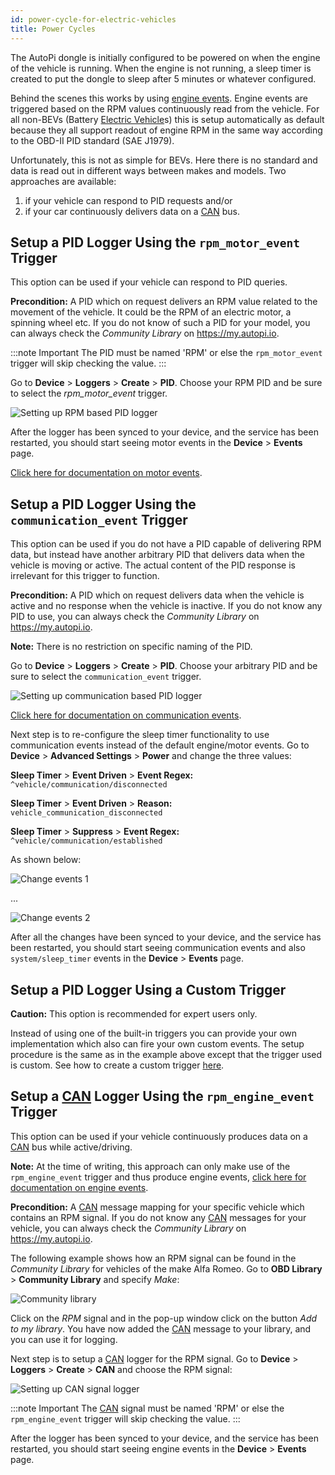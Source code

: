 ```yaml
---
id: power-cycle-for-electric-vehicles
title: Power Cycles
---
```


The AutoPi dongle is initially configured to be powered on when the engine of the vehicle is
running. When the engine is not running, a sleep timer is created to put the dongle to sleep after
5 minutes or whatever configured.

Behind the scenes this works by using [engine events](/cloud/device_management/events/cloud-events-vehicle/#engine-events).
Engine events are triggered based on the RPM values continuously read from the vehicle. For all
non-BEVs (Battery [Electric Vehicle](https://www.autopi.io/hardware/autopi-mini)s) this is setup automatically as default because they all
support readout of engine RPM in the same way according to the OBD-II PID standard
(SAE J1979).

Unfortunately, this is not as simple for BEVs. Here there is no standard and data is read out in
different ways between makes and models. Two approaches are available:

1. if your vehicle can respond to PID requests and/or 
2. if your car continuously delivers data on a [CAN](https://www.autopi.io/hardware/autopi-canfd-pro) bus.

## Setup a PID Logger Using the `rpm_motor_event` Trigger
This option can be used if your vehicle can respond to PID queries.

**Precondition:** A PID which on request delivers an RPM value related to the movement of the
vehicle. It could be the RPM of an electric motor, a spinning wheel etc. If you do not know of such
a PID for your model, you can always check the *Community Library* on https://my.autopi.io.

:::note Important
The PID must be named 'RPM' or else the `rpm_motor_event` trigger will skip checking the value.
:::

Go to **Device** > **Loggers** > **Create** > **PID**. Choose your RPM PID and be sure to
select the *rpm_motor_event* trigger.

![Setting up RPM based PID logger](/img/getting_started/electric_vehicles/power_cycle_for_electric_vehicles/setting_up_rpm_based_pid_logger.png) 

After the logger has been synced to your device, and the service has been restarted, you should
start seeing motor events in the **Device** > **Events** page.

[Click here for documentation on motor events](/cloud/device_management/events/cloud-events-vehicle/#motor-events).

## Setup a PID Logger Using the `communication_event` Trigger

This option can be used if you do not have a PID capable of delivering RPM data, but instead have
another arbitrary PID that delivers data when the vehicle is moving or active. The actual content
of the PID response is irrelevant for this trigger to function.

**Precondition:** A PID which on request delivers data when the vehicle is active and no response
when the vehicle is inactive. If you do not know any PID to use, you can always check the
*Community Library* on https://my.autopi.io.

**Note:** There is no restriction on specific naming of the PID.

Go to **Device** > **Loggers** > **Create** > **PID**. Choose your arbitrary PID and be sure
to select the `communication_event` trigger.

![Setting up communication based PID logger](/img/getting_started/electric_vehicles/power_cycle_for_electric_vehicles/setting_up_communication_based_pid_logger.png) 

[Click here for documentation on communication events](/cloud/device_management/events/cloud-events-vehicle/#communication-events).

Next step is to re-configure the sleep timer functionality to use communication events instead of
the default engine/motor events. Go to **Device** > **Advanced Settings** > **Power** and change the three
values:

**Sleep Timer** > **Event Driven** > **Event Regex:** `^vehicle/communication/disconnected`

**Sleep Timer** > **Event Driven** > **Reason:** `vehicle_communication_disconnected`

**Sleep Timer** > **Suppress** > **Event Regex:** `^vehicle/communication/established`

As shown below:

![Change events 1](/img/getting_started/electric_vehicles/power_cycle_for_electric_vehicles/change_events_1.png) 

...

![Change events 2](/img/getting_started/electric_vehicles/power_cycle_for_electric_vehicles/change_events_2.png) 

After all the changes have been synced to your device, and the service has been restarted, you
should start seeing communication events and also `system/sleep_timer` events in the
**Device** > **Events** page.

## Setup a PID Logger Using a Custom Trigger

**Caution:** This option is recommended for expert users only.

Instead of using one of the built-in triggers you can provide your own implementation which also
can fire your own custom events. The setup procedure is the same as in the example above except
that the trigger used is custom. See how to create a custom trigger
[here](/cloud/device_management/services/create-custom-triggers/).

## Setup a [CAN](https://www.autopi.io/hardware/autopi-canfd-pro) Logger Using the `rpm_engine_event` Trigger

This option can be used if your vehicle continuously produces data on a [CAN](https://www.autopi.io/hardware/autopi-canfd-pro) bus while
active/driving.

**Note:** At the time of writing, this approach can only make use of the `rpm_engine_event` trigger
and thus produce engine events,
[click here for documentation on engine events](/cloud/device_management/events/cloud-events-vehicle/#engine-events).

**Precondition:** A [CAN](https://www.autopi.io/hardware/autopi-canfd-pro) message mapping for your specific vehicle which contains an RPM signal. If
you do not know any [CAN](https://www.autopi.io/hardware/autopi-canfd-pro) messages for your vehicle, you can always check the *Community Library*
on https://my.autopi.io.

The following example shows how an RPM signal can be found in the *Community Library* for vehicles of the make Alfa Romeo. 
Go to **OBD Library** > **Community Library** and specify *Make*:

![Community library](/img/getting_started/electric_vehicles/power_cycle_for_electric_vehicles/community_library_screenshot.png) 

Click on the *RPM* signal and in the pop-up window click on the button *Add to my library*. You have
now added the [CAN](https://www.autopi.io/hardware/autopi-canfd-pro) message to your library, and you can use it for logging.

Next step is to setup a [CAN](https://www.autopi.io/hardware/autopi-canfd-pro) logger for the RPM signal. Go to **Device** > **Loggers** >
**Create** > **CAN** and choose the RPM signal:

![Setting up CAN signal logger](/img/getting_started/electric_vehicles/power_cycle_for_electric_vehicles/setting_up_can_signal_logger.png) 

:::note Important
The [CAN](https://www.autopi.io/hardware/autopi-canfd-pro) signal must be named 'RPM' or else the `rpm_engine_event` trigger will skip checking the
value.
:::

After the logger has been synced to your device, and the service has been restarted, you should
start seeing engine events in the **Device** > **Events** page.
